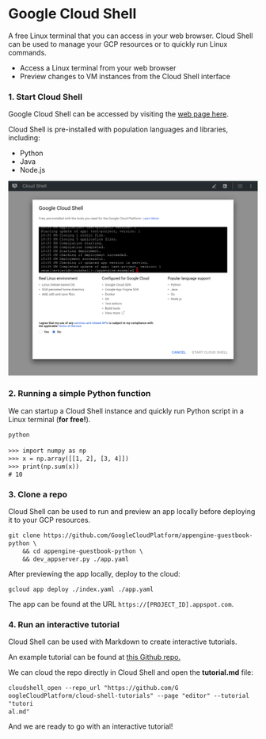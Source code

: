 # Google Cloud Shell 

A free Linux terminal that you can access in your web browser. Cloud Shell can be used to manage your GCP resources or to quickly run Linux commands.

- Access a Linux terminal from your web browser 
- Preview changes to VM instances from the Cloud Shell interface 

### 1. Start Cloud Shell 

Google Cloud Shell can be accessed by visiting the [web page here](https://cloud.google.com/shell/). 

Cloud Shell is pre-installed with population languages and libraries, including:

- Python 
- Java
- Node.js 

![Google Cloud Shell start](images/GCP_Start_Shell.png)

### 2. Running a simple Python function

We can startup a Cloud Shell instance and quickly run Python script in a Linux terminal (**for free!**). 

```
python 

>>> import numpy as np
>>> x = np.array([[1, 2], [3, 4]])
>>> print(np.sum(x))
# 10
``` 

### 3. Clone a repo 

Cloud Shell can be used to run and preview an app locally before deploying it to your GCP resources. 

```
git clone https://github.com/GoogleCloudPlatform/appengine-guestbook-python \
    && cd appengine-guestbook-python \
    && dev_appserver.py ./app.yaml
```

After previewing the app locally, deploy to the cloud: 

```
gcloud app deploy ./index.yaml ./app.yaml 
```

The app can be found at the URL <code>https://[PROJECT_ID].appspot.com</code>.

### 4. Run an interactive tutorial 

Cloud Shell can be used with Markdown to create interactive tutorials.

An example tutorial can be found at [this Github repo.](https://github.com/GoogleCloudPlatform/cloud-shell-tutorials)

We can cloud the repo directly in Cloud Shell and open the **tutorial.md** file: 

```
cloudshell_open --repo_url "https://github.com/G
oogleCloudPlatform/cloud-shell-tutorials" --page "editor" --tutorial "tutori
al.md"
```

And we are ready to go with an interactive tutorial! 